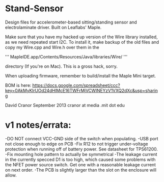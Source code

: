 Stand-Sensor
============

Design files for accelerometer-based sitting/standing sensor and electrolaminate driver.  Built on Leaflabs' Maple.

Make sure that you have my hacked up version of the Wire library installed, as we need repeated start I2C. To install
it, make  backup of the old files and copy my Wire.cpp and Wire.h over them in the 

'''
MapleIDE.app/Contents/Resources/Java/libraries/Wire/
'''

directory (If you're on Mac).  This is a gross hack, sorry.
  
When uploading firmware, remember to build/install the Maple Mini target.

BOM is here:
https://docs.google.com/spreadsheet/ccc?key=0AkMyKIrUOd24dHlMcE16TWFrMjVCWlNEYzV1VXQ2dXc&usp=sharing

David Cranor
September 2013
cranor at media .mit dot edu



v1 notes/errata:
================

-DO NOT connect VCC-GND side of the switch when populating.
-USB port not close enough to edge on PCB
-Fix R12 to not trigger under-voltage protection when running off of battery power.  See datasheet for TPS61200.
-Fix mounting hole pattern to actually be symmetrical
-The leakage current in the currently specced D1 is too high, which caused some problems with the NFET power
 source switch.  Get one with a reasonable leakage current on next order.
-The PCB is slightly larger than the slot on the enclosure will allow.

